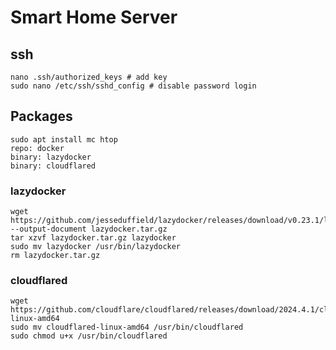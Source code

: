 # Smart Home Server

## ssh

```
nano .ssh/authorized_keys # add key
sudo nano /etc/ssh/sshd_config # disable password login
```

## Packages

```
sudo apt install mc htop
repo: docker
binary: lazydocker
binary: cloudflared
```

### lazydocker

```
wget https://github.com/jesseduffield/lazydocker/releases/download/v0.23.1/lazydocker_0.23.1_Linux_x86_64.tar.gz --output-document lazydocker.tar.gz
tar xzvf lazydocker.tar.gz lazydocker
sudo mv lazydocker /usr/bin/lazydocker
rm lazydocker.tar.gz
```

### cloudflared

```
wget https://github.com/cloudflare/cloudflared/releases/download/2024.4.1/cloudflared-linux-amd64
sudo mv cloudflared-linux-amd64 /usr/bin/cloudflared
sudo chmod u+x /usr/bin/cloudflared
```
